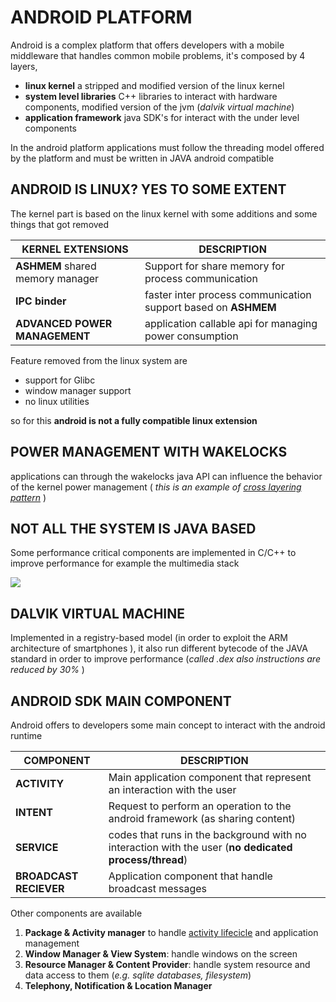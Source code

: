 # ANDROID PLATFORM

Android is a complex platform that offers developers with a mobile middleware that handles common mobile problems, it's composed by 4 layers,

- **linux kernel** a stripped and modified version of the linux kernel
- **system level libraries** C++ libraries to interact with hardware components, modified version of the jvm (*dalvik virtual machine*)
- **application framework** java SDK's for interact with the under level components

In the android platform applications must follow the threading model offered by the platform and must be written in JAVA android compatible 

## ANDROID IS LINUX? YES TO SOME EXTENT

The kernel part is based on the linux kernel with some additions and some things that got removed

| KERNEL EXTENSIONS<br>                | DESCRIPTION                                                    |
| ------------------------------------ | -------------------------------------------------------------- |
| **ASHMEM** shared memory manager<br> | Support for share memory for process communication             |
| **IPC binder**                       | faster inter process communication support based on **ASHMEM** |
| **ADVANCED POWER MANAGEMENT**        | application callable api for managing power consumption        |

Feature removed from the linux system are

- support for Glibc
- window manager support
- no linux utilities

so for this **android is not a fully compatible linux extension**

## POWER MANAGEMENT WITH WAKELOCKS

applications can through the wakelocks java API can influence the behavior of the kernel power management ( *this is an example of [cross layering pattern](MOBILE_MIDDLEWARE_PRINCIPLES.md#CROSS%20LAYERING%20PRINCIPLE)* )

## NOT ALL THE SYSTEM IS JAVA BASED

Some performance critical components are implemented in C/C++ to improve performance for example the multimedia stack

![](Pasted%20image%2020240507125214.png)

## DALVIK VIRTUAL MACHINE

Implemented in a registry-based model (in order to exploit the ARM architecture of smartphones ), it also run different bytecode of the JAVA standard in order to improve performance (*called .dex also instructions are reduced by 30%* )

## ANDROID SDK MAIN COMPONENT

Android offers to developers some main concept to interact with the android runtime

| COMPONENT              | DESCRIPTION                                                                                           |
| ---------------------- | ----------------------------------------------------------------------------------------------------- |
| **ACTIVITY**           | Main application component that represent an interaction with the user                                |
| **INTENT**             | Request to perform an operation to the android framework (as sharing content)                         |
| **SERVICE**            | codes that runs in the background with no interaction with the user (**no dedicated process/thread**) |
| **BROADCAST RECIEVER** | Application component that handle broadcast messages                                                  |

Other components are available

1) **Package & Activity manager** to handle [activity lifecicle](ACTIVITY.md#ACTIVITY%20LIFECICLE) and application management
3) **Window Manager & View System**: handle windows on the screen
4) **Resource Manager & Content Provider**: handle system resource and data access to them (*e.g. sqlite databases, filesystem*)
5) **Telephony, Notification & Location Manager**